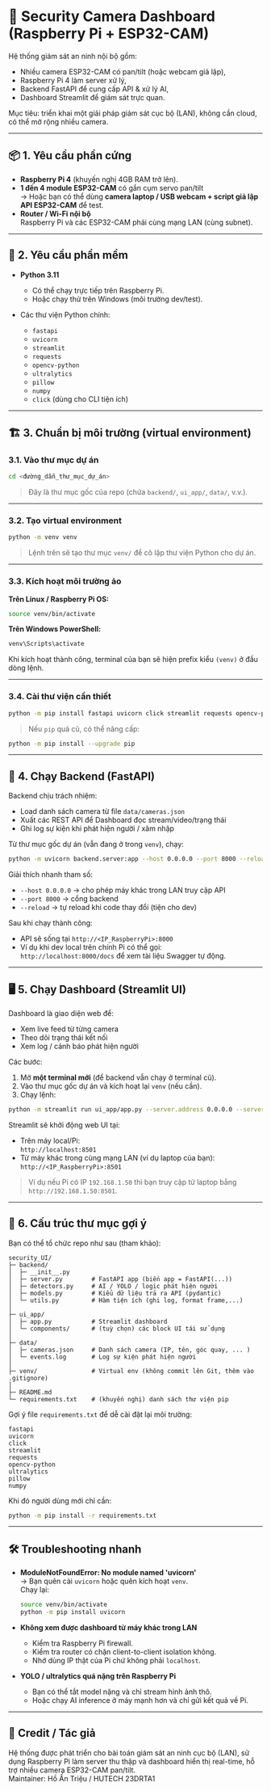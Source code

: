 # 🔐 Security Camera Dashboard (Raspberry Pi + ESP32-CAM)

Hệ thống giám sát an ninh nội bộ gồm:
- Nhiều camera ESP32-CAM có pan/tilt (hoặc webcam giả lập),
- Raspberry Pi 4 làm server xử lý,
- Backend FastAPI để cung cấp API & xử lý AI,
- Dashboard Streamlit để giám sát trực quan.

Mục tiêu: triển khai một giải pháp giám sát cục bộ (LAN), không cần cloud, có thể mở rộng nhiều camera.

---

## 📦 1. Yêu cầu phần cứng

- **Raspberry Pi 4** (khuyến nghị 4GB RAM trở lên).
- **1 đến 4 module ESP32-CAM** có gắn cụm servo pan/tilt  
  → Hoặc bạn có thể dùng **camera laptop / USB webcam + script giả lập API ESP32-CAM** để test.
- **Router / Wi-Fi nội bộ**  
  Raspberry Pi và các ESP32-CAM phải cùng mạng LAN (cùng subnet).

---

## 🧰 2. Yêu cầu phần mềm

- **Python 3.11**
  - Có thể chạy trực tiếp trên Raspberry Pi.
  - Hoặc chạy thử trên Windows (môi trường dev/test).

- Các thư viện Python chính:
  - `fastapi`
  - `uvicorn`
  - `streamlit`
  - `requests`
  - `opencv-python`
  - `ultralytics`
  - `pillow`
  - `numpy`
  - `click` (dùng cho CLI tiện ích)

---

## 🏗 3. Chuẩn bị môi trường (virtual environment)

### 3.1. Vào thư mục dự án
```bash
cd <đường_dẫn_thư_mục_dự_án>
```

> Đây là thư mục gốc của repo (chứa `backend/`, `ui_app/`, `data/`, v.v.).

---

### 3.2. Tạo virtual environment

```bash
python -m venv venv
```

> Lệnh trên sẽ tạo thư mục `venv/` để cô lập thư viện Python cho dự án.

---

### 3.3. Kích hoạt môi trường ảo

**Trên Linux / Raspberry Pi OS:**
```bash
source venv/bin/activate
```

**Trên Windows PowerShell:**
```powershell
venv\Scripts\activate
```

Khi kích hoạt thành công, terminal của bạn sẽ hiện prefix kiểu `(venv)` ở đầu dòng lệnh.

---

### 3.4. Cài thư viện cần thiết

```bash
python -m pip install fastapi uvicorn click streamlit requests opencv-python ultralytics pillow numpy
```

> Nếu `pip` quá cũ, có thể nâng cấp:
```bash
python -m pip install --upgrade pip
```

---

## 🚀 4. Chạy Backend (FastAPI)

Backend chịu trách nhiệm:
- Load danh sách camera từ file `data/cameras.json`
- Xuất các REST API để Dashboard đọc stream/video/trạng thái
- Ghi log sự kiện khi phát hiện người / xâm nhập

Từ thư mục gốc dự án (vẫn đang ở trong `venv`), chạy:

```bash
python -m uvicorn backend.server:app --host 0.0.0.0 --port 8000 --reload
```

Giải thích nhanh tham số:
- `--host 0.0.0.0` → cho phép máy khác trong LAN truy cập API
- `--port 8000` → cổng backend
- `--reload` → tự reload khi code thay đổi (tiện cho dev)

Sau khi chạy thành công:
- API sẽ sống tại `http://<IP_RaspberryPi>:8000`
- Ví dụ khi dev local trên chính Pi có thể gọi:  
  `http://localhost:8000/docs` để xem tài liệu Swagger tự động.

---

## 🖥 5. Chạy Dashboard (Streamlit UI)

Dashboard là giao diện web để:
- Xem live feed từ từng camera
- Theo dõi trạng thái kết nối
- Xem log / cảnh báo phát hiện người

Các bước:

1. Mở **một terminal mới** (để backend vẫn chạy ở terminal cũ).
2. Vào thư mục gốc dự án và kích hoạt lại `venv` (nếu cần).
3. Chạy lệnh:

```bash
python -m streamlit run ui_app/app.py --server.address 0.0.0.0 --server.port 8501
```

Streamlit sẽ khởi động web UI tại:
- Trên máy local/Pi:  
  `http://localhost:8501`
- Từ máy khác trong cùng mạng LAN (ví dụ laptop của bạn):  
  `http://<IP_RaspberryPi>:8501`

> Ví dụ nếu Pi có IP `192.168.1.50` thì bạn truy cập từ laptop bằng `http://192.168.1.50:8501`.

---

## 📂 6. Cấu trúc thư mục gợi ý

Bạn có thể tổ chức repo như sau (tham khảo):

```text
security_UI/
├─ backend/
│  ├─ __init__.py
│  ├─ server.py        # FastAPI app (biến app = FastAPI(...))
│  ├─ detectors.py     # AI / YOLO / logic phát hiện người
│  ├─ models.py        # Kiểu dữ liệu trả ra API (pydantic)
│  └─ utils.py         # Hàm tiện ích (ghi log, format frame,...)
│
├─ ui_app/
│  ├─ app.py           # Streamlit dashboard
│  └─ components/      # (tuỳ chọn) các block UI tái sử dụng
│
├─ data/
│  ├─ cameras.json     # Danh sách camera (IP, tên, góc quay, ... )
│  └─ events.log       # Log sự kiện phát hiện người
│
├─ venv/               # Virtual env (không commit lên Git, thêm vào .gitignore)
│
├─ README.md
└─ requirements.txt    # (khuyến nghị) danh sách thư viện pip
```

Gợi ý file `requirements.txt` để dễ cài đặt lại môi trường:
```text
fastapi
uvicorn
click
streamlit
requests
opencv-python
ultralytics
pillow
numpy
```

Khi đó người dùng mới chỉ cần:
```bash
python -m pip install -r requirements.txt
```

---

## 🛠 Troubleshooting nhanh

- **ModuleNotFoundError: No module named 'uvicorn'**  
  → Bạn quên cài `uvicorn` hoặc quên kích hoạt `venv`.  
  Chạy lại:
  ```bash
  source venv/bin/activate
  python -m pip install uvicorn
  ```

- **Không xem được dashboard từ máy khác trong LAN**  
  - Kiểm tra Raspberry Pi firewall.
  - Kiểm tra router có chặn client-to-client isolation không.
  - Nhớ dùng IP thật của Pi chứ không phải `localhost`.

- **YOLO / ultralytics quá nặng trên Raspberry Pi**  
  - Bạn có thể tắt model nặng và chỉ stream hình ảnh thô.
  - Hoặc chạy AI inference ở máy mạnh hơn và chỉ gửi kết quả về Pi.

---

## 🙌 Credit / Tác giả

Hệ thống được phát triển cho bài toán giám sát an ninh cục bộ (LAN), sử dụng Raspberry Pi làm server thu thập và dashboard hiển thị real-time, hỗ trợ nhiều camera ESP32-CAM pan/tilt.  
Maintainer: Hồ Ấn Triệu / HUTECH 23DRTA1

